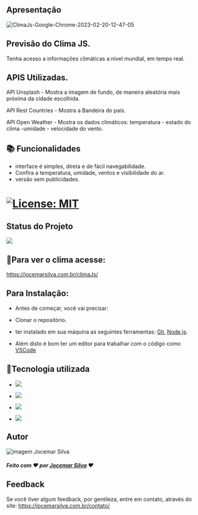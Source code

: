 ## Apresentação


![ClimaJs-Google-Chrome-2023-02-20-12-47-05](https://user-images.githubusercontent.com/121300540/220154486-98fb67ac-bb6f-427b-899d-7a9c2c341ca3.gif)




##  Previsão do Clima JS.


 Tenha acesso a informações climáticas a nivel mundial, em tempo real.


## APIS Utilizadas.

API Unsplash - Mostra a imagem de fundo, de maneira aleatória mais próxima da cidade escolhida.

API Rest Countries - Mostra a Bandeira do país. 

API Open Weather - Mostra os dados climáticos:  temperatura - estado do clima -umidade -  velocidade do vento.


## 📚 Funcionalidades


- interface é simples, direta e de fácil navegabilidade.
- Confira a temperatura, umidade, ventos e visibilidade do ar.
- versão sem publicidades.

# [![License: MIT](https://img.shields.io/badge/License-MIT-greem.svg)](https://opensource.org/licenses/MIT)



## Status do Projeto
 ![](https://camo.githubusercontent.com/459f141bd5e24c179a0e2dd49691e290ed5c5d4b4cb97767daee7cfaf6e31121/687474703a2f2f696d672e736869656c64732e696f2f7374617469632f76313f6c6162656c3d535441545553266d6573736167653d434f4e434c5549444f26636f6c6f723d475245454e267374796c653d666f722d7468652d6261646765) 



## 🚀Para ver o clima acesse:

https://jocemarsilva.com.br/climaJs/




## Para Instalação:

* Antes de começar, você vai precisar:

* Clonar o repositório.
* ter instalado em sua máquina as seguintes ferramentas:
[Git](https://git-scm.com), [Node.js](https://nodejs.org/en/). 
* Além disto é bom ter um editor para trabalhar com o código como [VSCode](https://code.visualstudio.com/)


## 🔧Tecnologia utilizada
* ![](https://img.shields.io/badge/Visual_Studio_Code-0078D4?style=for-the-badge&logo=visual%20studio%20code&logoColor=white)
* ![](https://img.shields.io/badge/HTML5-E34F26?style=for-the-badge&logo=html5&logoColor=white) 
* ![](https://img.shields.io/badge/CSS3-1572B6?style=for-the-badge&logo=css3&logoColor=white) 
 
* ![](https://img.shields.io/badge/JavaScript-323330?style=for-the-badge&logo=javascript&logoColor=F7DF1E) 



## Autor

![imagem Jocemar Silva](https://jocemarsilva.com.br/wp-content/uploads/elementor/thumbs/059-pzemgxvl3opck1t4xrga9ldqsndfd5612bazlrj2jk.png)
##### Feito com ❤ por [Jocemar Silva](https://jocemarsilva.com.br/) ❤


## Feedback

Se você tiver algum feedback, por gentileza, entre em contato, através do site: https://jocemarsilva.com.br/contato/




